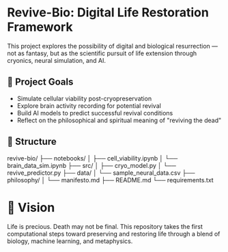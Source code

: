 # Revive-Bio: Digital Life Restoration Framework

This project explores the possibility of digital and biological resurrection — not as fantasy, but as the scientific pursuit of life extension through cryonics, neural simulation, and AI.

## 🌱 Project Goals
- Simulate cellular viability post-cryopreservation
- Explore brain activity recording for potential revival
- Build AI models to predict successful revival conditions
- Reflect on the philosophical and spiritual meaning of "reviving the dead"

## 📁 Structure
revive-bio/
├── notebooks/
│ ├── cell_viability.ipynb
│ └── brain_data_sim.ipynb
├── src/
│ ├── cryo_model.py
│ └── revive_predictor.py
├── data/
│ └── sample_neural_data.csv
├── philosophy/
│ └── manifesto.md
├── README.md
└── requirements.txt

# 🔮 Vision
Life is precious. Death may not be final. This repository takes the first computational steps toward preserving and restoring life through a blend of biology, machine learning, and metaphysics.
